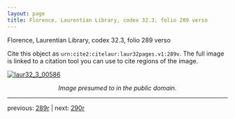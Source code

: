```yaml
---
layout: page
title: Florence, Laurentian Library, codex 32.3, folio 289 verso
---
```


Florence, Laurentian Library, codex 32.3, folio 289 verso

Cite this object as `urn:cite2:citelaur:laur32pages.v1:289v`.  The full image is linked to a citation tool you can use to cite regions of the image.

[![laur32_3_00586](http://www.homermultitext.org/iipsrv?IIIF=/project/homer/pyramidal/deepzoom/citelaur/laur32imgs/v1/laur32_3_00586.tif/full/800,/0/default.jpg)](http://www.homermultitext.org/ict2/?urn=urn:cite2:citelaur:laur32imgs.v1:laur32_3_00586) 

<p style="text-align: center; font-style: italic;">Image presumed to in the public domain.</p>

---

previous: [289r](../289r/) | next: [290r](../290r/)